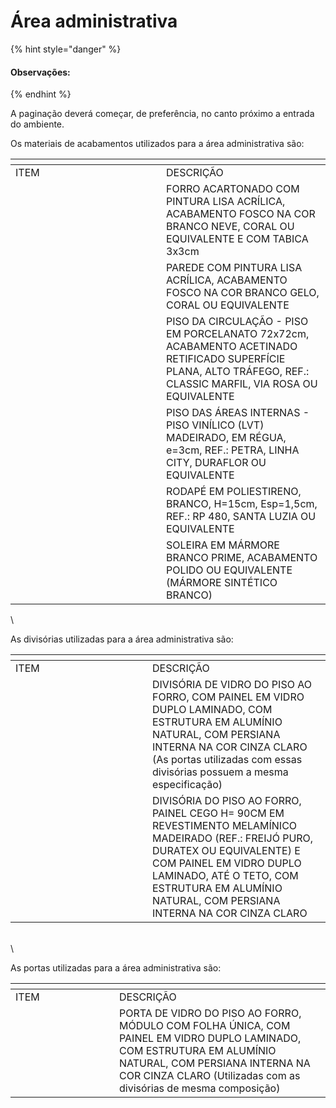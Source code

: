 # Área administrativa

{% hint style="danger" %}
#### Observações:
{% endhint %}

A paginação deverá começar, de preferência, no canto próximo a entrada do ambiente.

Os materiais de acabamentos utilizados para a área administrativa são:

<table data-header-hidden><thead><tr><th width="225"></th><th></th></tr></thead><tbody><tr><td>ITEM </td><td>DESCRIÇÃO</td></tr><tr><td><img src="https://lh7-us.googleusercontent.com/2Try86PZkbR4y9NBdDPvFocSm9a0JTpgt0hEj1tz6WC6ugmkQTl9J6QDMzVSzt5OjFM8bguD2ZrqySBRAM-q1srZvHFPy-WzJ58QGxDOcsu82cL9lLrcXgbypS6OXtByoXgAtsvWTx-7McBPGLNkiFM" alt=""></td><td>FORRO ACARTONADO COM PINTURA LISA ACRÍLICA, ACABAMENTO FOSCO NA COR BRANCO NEVE, CORAL OU EQUIVALENTE E COM TABICA 3x3cm</td></tr><tr><td><img src="https://lh7-us.googleusercontent.com/Zbv_DMWKdR52lnjSUwpTRpuQiDzokqugTaqTFP4IZe5GTFq0xHm8ZmYllbdBNz3S7I7O9UTH3fSrcp7PQdSo61nhfzE4QJ7Ft272-YMTZaj4iPFeeb46PjINOsqmk5TC7VVEorMJ-pKYoHATZP63_h4" alt=""></td><td>PAREDE COM PINTURA LISA ACRÍLICA, ACABAMENTO FOSCO NA COR BRANCO GELO, CORAL OU EQUIVALENTE</td></tr><tr><td><img src="https://lh7-us.googleusercontent.com/_LA335jpYT6h1GXJJzw_oj-4oukq2JVEdH3BnDfZ38gx9vkfnbLbokQfDazdRWgj6eva5_bhpKZhgtILsnBaPwxol1HkNOTGq03Vm4EKoRhXG38G9J7jFqGcxWERznqwKkd65f4GYSD9CkwPJM185vY" alt=""></td><td>PISO DA CIRCULAÇÃO - PISO EM PORCELANATO 72x72cm, ACABAMENTO ACETINADO RETIFICADO SUPERFÍCIE PLANA, ALTO TRÁFEGO, REF.: CLASSIC MARFIL, VIA ROSA OU EQUIVALENTE</td></tr><tr><td><img src="https://lh7-us.googleusercontent.com/pTdNgr2NTi1EyOT-AyyeIG77WTHIFjs32y1rmH95CnRIi3XcLE5jczOlSC5hqiT14lmvzNWc6t4nRJ2R8GhYTZ9dBVrmt9v0sNZz7Jq0noB-WRcz0Vy1rRTTXzclTb-H43UWTrTSjdlyN25sZWo0riU" alt=""></td><td>PISO DAS ÁREAS INTERNAS - PISO VINÍLICO (LVT) MADEIRADO, EM RÉGUA, e=3cm, REF.: PETRA, LINHA CITY, DURAFLOR OU EQUIVALENTE</td></tr><tr><td><img src="https://lh7-us.googleusercontent.com/LJMH6PgllE2Myjyb4tWvrdqiDuiBHGbSAs3jQZy-TRMiOryydsiMyjIloamEYH6Xf2rfjTrFcsDYAz2CIA5B5UcFGx8cfpa1J-oh0dQtttSgum9Ytq0BMR0zJcnGxU4NnwRrkIrZsUfbZcJN6M5uY7Q" alt=""></td><td>RODAPÉ EM POLIESTIRENO, BRANCO, H=15cm, Esp=1,5cm, REF.: RP 480, SANTA LUZIA OU EQUIVALENTE</td></tr><tr><td><img src="https://lh7-us.googleusercontent.com/ci8vtcB-Su5TYR8eYNWhS7_7fiLt5aAk4J-Jtq751YhdCjbD80ZionYrmdfKeehUi4W8LiFJ6fMkTQ7y1aOo8k2NwxGW29kjtyUd9PERdbppOrz_F0_JwjrBqdQh8IjX8cXzAfY13oM8aStW7BM8YGM" alt=""></td><td>SOLEIRA EM MÁRMORE BRANCO PRIME, ACABAMENTO POLIDO OU EQUIVALENTE  (MÁRMORE SINTÉTICO BRANCO)</td></tr></tbody></table>

\


As divisórias utilizadas para a área administrativa são:

<table data-header-hidden><thead><tr><th width="203"></th><th></th></tr></thead><tbody><tr><td>ITEM </td><td>DESCRIÇÃO</td></tr><tr><td><img src="https://lh7-us.googleusercontent.com/SMd77dgJOjB6535eXiyOd0Gc6lmQ6E_7AOOOEguPpq7wkUemxQ8XRb7xQ57wJKVhKghO9wRp6nK1SeeGg5M5GBWXhUwTthgxJOKnHjQIr_qq3Hvf74mLc1eidhGYyiI2Xa7M2aOZwDUFEfHNL0sELE4" alt=""></td><td>DIVISÓRIA DE VIDRO DO PISO AO FORRO, COM PAINEL EM VIDRO DUPLO LAMINADO, COM ESTRUTURA EM ALUMÍNIO NATURAL, COM PERSIANA INTERNA NA COR CINZA CLARO (As portas utilizadas com essas divisórias possuem a mesma especificação)</td></tr><tr><td><img src="https://lh7-us.googleusercontent.com/MRHO1J0CNzYLIAnpdN9I1TxAfjGPUfmsQC9EmrNYAabD2uIYv7eUW_FjudaheGCUQfpjA6L18U3Ts4cNaMFfvyIRJSZS-YLjYdwJEHdXRX7goRnQ_VyUJE3Avc75pCdw-gSmpVmhlHgIP2pYia0SYIg" alt=""></td><td>DIVISÓRIA DO PISO AO FORRO, PAINEL CEGO H= 90CM EM REVESTIMENTO MELAMÍNICO MADEIRADO (REF.: FREIJÓ PURO, DURATEX OU EQUIVALENTE) E COM PAINEL EM VIDRO DUPLO LAMINADO, ATÉ O TETO, COM ESTRUTURA EM ALUMÍNIO NATURAL, COM PERSIANA INTERNA NA COR CINZA CLARO</td></tr></tbody></table>

\
\


As portas utilizadas para a área administrativa são:

<table data-header-hidden><thead><tr><th width="150"></th><th></th></tr></thead><tbody><tr><td>ITEM </td><td>DESCRIÇÃO</td></tr><tr><td><br></td><td>PORTA DE VIDRO DO PISO AO FORRO, MÓDULO COM FOLHA ÚNICA, COM PAINEL EM VIDRO DUPLO LAMINADO, COM ESTRUTURA EM ALUMÍNIO NATURAL, COM PERSIANA INTERNA NA COR CINZA CLARO (Utilizadas com as divisórias de mesma composição)</td></tr></tbody></table>
